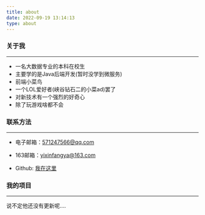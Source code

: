 ```yaml
---
title: about
date: 2022-09-19 13:14:13
type: about
---
```




### 关于我

***

+ 一名大数据专业的本科在校生
+ 主要学的是Java后端开发(暂时没学到微服务)
+ 前端小菜鸟
+ 一个LOL爱好者(峡谷钻石二的小菜ad)罢了
+ 对新技术有一个强烈的好奇心
+ 除了玩游戏啥都不会



### 联系方法

***

+ 电子邮箱：571247566@qq.com

+ 163邮箱：yixinfangya@163.com

+ Github: <a href="https://github.com/yixin0724">我在这里</a>


### 我的项目

------

说不定他还没有更新呢....

